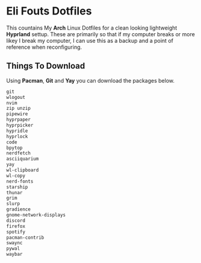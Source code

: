 # Eli Fouts Dotfiles
This countains My **Arch** Linux Dotfiles for a clean looking lightweight **Hyprland** settup. These are primarily so that if my computer breaks or more likey I break my computer, I can use this as a backup and a point of reference when reconfiguring.
## Things To Download
Using **Pacman**, **Git** and **Yay** you can download the packages below.
```txt
git
wlogout
nvim
zip unzip
pipewire
hyprpaper
hyprpicker
hypridle
hyprlock
code
bpytop
nerdfetch
asciiquarium
yay
wl-clipboard
wl-copy
nerd-fonts
starship
thunar
grim
slurp
gradience
gnome-network-displays
discord
firefox
spotify
pacman-contrib
swaync
pywal
waybar
```
